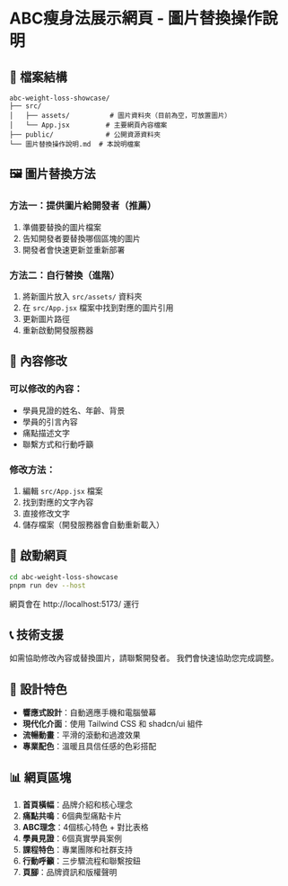 # ABC瘦身法展示網頁 - 圖片替換操作說明

## 📁 檔案結構
```
abc-weight-loss-showcase/
├── src/
│   ├── assets/          # 圖片資料夾（目前為空，可放置圖片）
│   └── App.jsx         # 主要網頁內容檔案
├── public/             # 公開資源資料夾
└── 圖片替換操作說明.md  # 本說明檔案
```

## 🖼️ 圖片替換方法

### 方法一：提供圖片給開發者（推薦）
1. 準備要替換的圖片檔案
2. 告知開發者要替換哪個區塊的圖片
3. 開發者會快速更新並重新部署

### 方法二：自行替換（進階）
1. 將新圖片放入 `src/assets/` 資料夾
2. 在 `src/App.jsx` 檔案中找到對應的圖片引用
3. 更新圖片路徑
4. 重新啟動開發服務器

## 📝 內容修改

### 可以修改的內容：
- 學員見證的姓名、年齡、背景
- 學員的引言內容
- 痛點描述文字
- 聯繫方式和行動呼籲

### 修改方法：
1. 編輯 `src/App.jsx` 檔案
2. 找到對應的文字內容
3. 直接修改文字
4. 儲存檔案（開發服務器會自動重新載入）

## 🚀 啟動網頁

```bash
cd abc-weight-loss-showcase
pnpm run dev --host
```

網頁會在 http://localhost:5173/ 運行

## 📞 技術支援

如需協助修改內容或替換圖片，請聯繫開發者。
我們會快速協助您完成調整。

## 🎨 設計特色

- **響應式設計**：自動適應手機和電腦螢幕
- **現代化介面**：使用 Tailwind CSS 和 shadcn/ui 組件
- **流暢動畫**：平滑的滾動和過渡效果
- **專業配色**：溫暖且具信任感的色彩搭配

## 📊 網頁區塊

1. **首頁橫幅**：品牌介紹和核心理念
2. **痛點共鳴**：6個典型痛點卡片
3. **ABC理念**：4個核心特色 + 對比表格
4. **學員見證**：6個真實學員案例
5. **課程特色**：專業團隊和社群支持
6. **行動呼籲**：三步驟流程和聯繫按鈕
7. **頁腳**：品牌資訊和版權聲明

